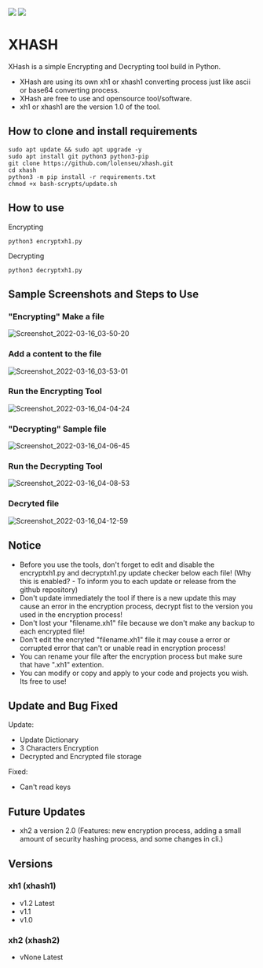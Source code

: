 <a href="https://github.com/lolenseu/xhash"><img src="https://img.shields.io/badge/license-MIT License-orange"></a> 
<a href="https://github.com/lolenseu/xhash"><img src="https://img.shields.io/badge/OPEN--SOURCE-YES-green"></a>


# XHASH
XHash is a simple Encrypting and Decrypting tool build in Python.
- XHash are using its own xh1 or xhash1 converting process just like ascii or base64 converting process.
- XHash are free to use and opensource tool/software.
- xh1 or xhash1 are the version 1.0 of the tool.


## How to clone and install requirements
```BASHc
sudo apt update && sudo apt upgrade -y
sudo apt install git python3 python3-pip
git clone https://github.com/lolenseu/xhash.git
cd xhash
python3 -m pip install -r requirements.txt
chmod +x bash-scrypts/update.sh
```


## How to use
 Encrypting
```BASHc
python3 encryptxh1.py
```
 Decrypting
```BASHc
python3 decryptxh1.py
```


## Sample Screenshots and Steps to Use
### "Encrypting" Make a file 
![Screenshot_2022-03-16_03-50-20](https://user-images.githubusercontent.com/98665691/158477378-88c82baf-1930-463f-b94c-08bec186a307.png)
### Add a content to the file
![Screenshot_2022-03-16_03-53-01](https://user-images.githubusercontent.com/98665691/158477879-c8d26ef9-d1d7-4312-9956-89b58ef59ab5.png)
### Run the Encrypting Tool
![Screenshot_2022-03-16_04-04-24](https://user-images.githubusercontent.com/98665691/158478165-beded490-c896-419e-82b7-952ab18323d2.png)
### "Decrypting" Sample file 
![Screenshot_2022-03-16_04-06-45](https://user-images.githubusercontent.com/98665691/158478600-332fbd77-dcb2-4ec6-97c0-c6cc114da3ea.png)
### Run the Decrypting Tool
![Screenshot_2022-03-16_04-08-53](https://user-images.githubusercontent.com/98665691/158478697-c42e0af5-dfbf-49c0-b4bc-7acd51ebedc4.png)
### Decryted file
![Screenshot_2022-03-16_04-12-59](https://user-images.githubusercontent.com/98665691/158479119-242dc80c-348e-418a-86b0-5b7341639407.png)


## Notice
- Before you use the tools, don't forget to edit and disable the encryptxh1.py and decryptxh1.py update checker below each file! (Why this is enabled? - To inform you to each update or release from the github repository)
- Don't update immediately the tool if there is a new update this may cause an error in the encryption process, decrypt fist to the version you used in the encryption process!
- Don't lost your "filename.xh1" file because we don't make any backup to each encrypted file!
- Don't edit the encryted "filename.xh1" file it may couse a error or corrupted error that can't or unable read in encryption process!
- You can rename your file after the encryption process but make sure that have ".xh1" extention.
- You can modify or copy and apply to your code and projects you wish. Its free to use!


## Update and Bug Fixed
Update:
- Update Dictionary
- 3 Characters Encryption
- Decrypted and Encrypted file storage

Fixed:
- Can't read keys


## Future Updates
- xh2 a version 2.0 (Features: new encryption process, adding a small amount of security hashing process, and some changes in cli.)


## Versions

### xh1 (xhash1)
 - v1.2 Latest
 - v1.1
 - v1.0

### xh2 (xhash2)
 - vNone Latest

